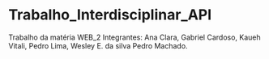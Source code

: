 # Trabalho_Interdisciplinar_API
Trabalho da matéria WEB_2
Integrantes:
Ana Clara,
Gabriel Cardoso,
Kaueh Vitali,
Pedro Lima,
Wesley E. da silva
Pedro Machado.

